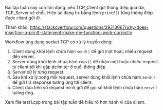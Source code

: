 Bài tập tuần này còn tồn đọng: nếu TCP_Client gửi thông điệp quá dài, TCP_Server sẽ chết. Hiện tại đang fix bằng lệnh `printf()` từng thông điệp được client gửi đi.

Tham khảo: https://stackoverflow.com/questions/29313067/why-does-inserting-a-printf-statement-make-my-function-work-correctly

Workflow ứng dụng socket TCP có xử lý truyền dòng:

1. Client dùng khối lệnh chứa hàm `send()` để gửi một hoặc nhiều request đến server.
2. Server dùng khối lệnh chứa hàm `recv()` để nhận một hoặc nhiều request từ client tới khi gặp delimiter ở cuối thông điệp.
3. Server xử lý từng request.
4. Sau khi xử lý xong mỗi request, server dùng khối lệnh chứa hàm `send()` để gửi trả response tương ứng tới client.
5. Client dựa trên số request mình gửi để gọi số khối lệnh chứa hàm `recv()` tương ứng.

Xem file test1.cpp trong bài tập tuần để hiểu rõ hơn hành vi của client.
